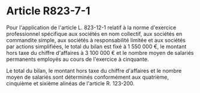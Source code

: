 # Article R823-7-1

Pour l'application de l'article L. 823-12-1 relatif à la norme d'exercice professionnel spécifique aux sociétés en nom collectif, aux sociétés en commandite simple, aux sociétés à responsabilité limitée et aux sociétés par actions simplifiées, le total du bilan est fixé à 1 550 000 €, le montant hors taxe du chiffre d'affaires à 3 100 000 € et le nombre moyen de salariés permanents employés au cours de l'exercice à cinquante.

Le total du bilan, le montant hors taxe du chiffre d'affaires et le nombre moyen de salariés sont déterminés conformément aux quatrième, cinquième et sixième alinéas de l'article R. 123-200.
